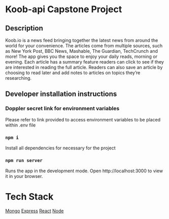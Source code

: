 # Koob-api Capstone Project

## Description

Koob.io is a news feed bringing together the latest news from around the world for your convenience. The articles come from multiple sources, such as New York Post, BBC News, Mashable, The Guardian, TechCrunch and more! The app gives you the space to enjoy your daily reads, morning or evening. Each article has a summary feature readers can click to see if they are interested in reading the full article. Readers can also save an article by choosing to read later and add notes to articles on topics they’re researching.

## Developer installation instructions

### Doppler secret link for environment variables

Please refer to link provided to access environment variables to be placed within .env file

### `npm i`

Install all dependencies for necessary for the project

### `npm run server`

Runs the app in the development mode.
Open http://localhost:3000 to view it in your browser.

# Tech Stack

[Mongo](https://www.mongodb.com/)
[Express](https://expressjs.com/)
[React](https://react.dev/)
[Node](https://nodejs.org/en)
